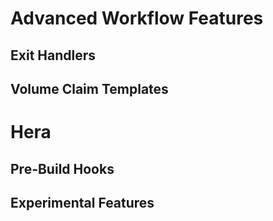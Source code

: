 # Advanced Workflow Features

## Exit Handlers

## Volume Claim Templates

# Hera

## Pre-Build Hooks

## Experimental Features
